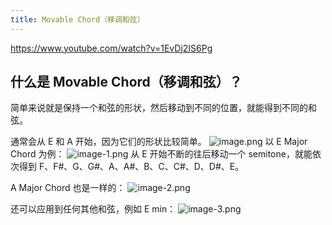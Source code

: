 ```yaml
---
title: Movable Chord（移调和弦）
---
```


https://www.youtube.com/watch?v=1EvDj2IS6Pg

## 什么是 Movable Chord（移调和弦）？

简单来说就是保持一个和弦的形状，然后移动到不同的位置，就能得到不同的和弦。

通常会从 E 和 A 开始，因为它们的形状比较简单。
![image.png](/images/Pub_Note_MovableChord/image.png)
以 E Major Chord 为例：
![image-1.png](/images/Pub_Note_MovableChord/image-1.png)
从 E 开始不断的往后移动一个 semitone，就能依次得到 F、F#、G、G#、A、A#、B、C、C#、D、D#、E。

A Major Chord 也是一样的：
![image-2.png](/images/Pub_Note_MovableChord/image-2.png)

还可以应用到任何其他和弦，例如 E min：
![image-3.png](/images/Pub_Note_MovableChord/image-3.png)
